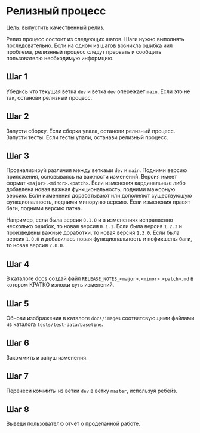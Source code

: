 # Релизный процесс

Цель: выпустить качественный релиз.

Релиз процесс состоит из следующих шагов. Шаги нужно выполнять последовательно. Если на одном из шагов возникла ошибка иил проблема, релизнный процесс следут прервать и сообщить пользователю необходимую информцию.

## Шаг 1

Убедись что текущая ветка `dev` и ветка `dev` опережает `main`. Если это не так, останови релизный процесс.

## Шаг 2

Запусти сборку. Если сборка упала, останови релизный процесс.
Запусти тесты. Если тесты упали, останави релизный процесс.

## Шаг 3

Проанализируй различия между ветками `dev` и `main`.
Подними версию приложения, основываясь на важности изменений.
Версия имеет формат `<major>.<minor>.<patch>`.
Если изменения кардинальные либо добавлена новая важная функциональность, подними мажорную версию.
Если изменения дорабатывают или дополняют существующую функционалность, подними миноруню версию.
Если изменения правят баги, подними версию патча.

Например, если была версия `0.1.0` и в изменениях испралвенно несколько ошибок, то новая версия `0.1.1`.
Если была версия `1.2.3` и произведены важные доработки, то новая версия `1.3.0`.
Если была версия `1.0.0` и добавилась новая функциональность и пофикшены баги, то новая версия `2.0.0`.

## Шаг 4

В каталоге docs создай файл `RELEASE_NOTES_<major>.<minor>.<patch>.md` в котором КРАТКО изложи суть изменений.

## Шаг 5

Обнови изображения в каталоге `docs/images` соответсвующими файлами из каталога `tests/test-data/baseline`.

## Шаг 6

Закоммить и запуш изменения.

## Шаг 7

Перенеси коммиты из ветки `dev` в ветку `master`, используя ребейз.

## Шаг 8

Выведи пользователю отчёт о проделанной работе.